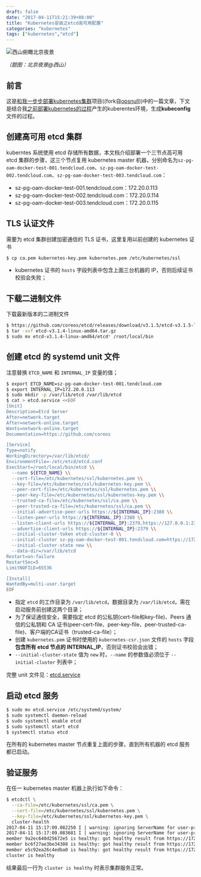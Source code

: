 ```yaml
---
draft: false
date: "2017-04-11T15:21:39+08:00"
title: "Kubernetes安装之etcd高可用配置"
categories: "kubernetes"
tags: ["kubernetes","etcd"]
---
```


![西山俯瞰北京夜景](https://res.cloudinary.com/jimmysong/image/upload/images/2015091401.jpg)

*（题图：北京夜景@西山）*

## 前言

这是[和我一步步部署kubernetes集群](https://github.com/rootsongjc/follow-me-install-kubernetes-cluster)项目((fork自[opsnull](https://github.com/opsnull/follow-me-install-kubernetes-cluster)))中的一篇文章，下文是结合我[之前部署kubernetes的过程](https://jimmysong.io/tags/kubernetes/)产生的kuberentes环境，生成**kubeconfig**文件的过程。

## 创建高可用 etcd 集群

kuberntes 系统使用 etcd 存储所有数据，本文档介绍部署一个三节点高可用 etcd 集群的步骤，这三个节点复用 kubernetes master 机器，分别命名为`sz-pg-oam-docker-test-001.tendcloud.com`、`sz-pg-oam-docker-test-002.tendcloud.com`、`sz-pg-oam-docker-test-003.tendcloud.com`：

- sz-pg-oam-docker-test-001.tendcloud.com：172.20.0.113
- sz-pg-oam-docker-test-002.tendcloud.com：172.20.0.114
- sz-pg-oam-docker-test-003.tendcloud.com：172.20.0.115

## TLS 认证文件

需要为 etcd 集群创建加密通信的 TLS 证书，这里复用以前创建的 kubernetes 证书

```bash
$ cp ca.pem kubernetes-key.pem kubernetes.pem /etc/kubernetes/ssl
```

- kubernetes 证书的 `hosts` 字段列表中包含上面三台机器的 IP，否则后续证书校验会失败；

## 下载二进制文件

下载最新版本的二进制文件

```bash
$ https://github.com/coreos/etcd/releases/download/v3.1.5/etcd-v3.1.5-linux-amd64.tar.gz
$ tar -xvf etcd-v3.1.4-linux-amd64.tar.gz
$ sudo mv etcd-v3.1.4-linux-amd64/etcd* /root/local/bin
```

## 创建 etcd 的 systemd unit 文件

注意替换 `ETCD_NAME` 和 `INTERNAL_IP` 变量的值；

```bash
$ export ETCD_NAME=sz-pg-oam-docker-test-001.tendcloud.com
$ export INTERNAL_IP=172.20.0.113
$ sudo mkdir -p /var/lib/etcd /var/lib/etcd
$ cat > etcd.service <<EOF
[Unit]
Description=Etcd Server
After=network.target
After=network-online.target
Wants=network-online.target
Documentation=https://github.com/coreos

[Service]
Type=notify
WorkingDirectory=/var/lib/etcd/
EnvironmentFile=-/etc/etcd/etcd.conf
ExecStart=/root/local/bin/etcd \\
  --name ${ETCD_NAME} \\
  --cert-file=/etc/kubernetes/ssl/kubernetes.pem \\
  --key-file=/etc/kubernetes/ssl/kubernetes-key.pem \\
  --peer-cert-file=/etc/kubernetes/ssl/kubernetes.pem \\
  --peer-key-file=/etc/kubernetes/ssl/kubernetes-key.pem \\
  --trusted-ca-file=/etc/kubernetes/ssl/ca.pem \\
  --peer-trusted-ca-file=/etc/kubernetes/ssl/ca.pem \\
  --initial-advertise-peer-urls https://${INTERNAL_IP}:2380 \\
  --listen-peer-urls https://${INTERNAL_IP}:2380 \\
  --listen-client-urls https://${INTERNAL_IP}:2379,https://127.0.0.1:2379 \\
  --advertise-client-urls https://${INTERNAL_IP}:2379 \\
  --initial-cluster-token etcd-cluster-0 \\
  --initial-cluster sz-pg-oam-docker-test-001.tendcloud.com=https://172.20.0.113:2380,sz-pg-oam-docker-test-002.tendcloud.com=https://172.20.0.114:2380,sz-pg-oam-docker-test-003.tendcloud.com=https://172.20.0.115:2380 \\
  --initial-cluster-state new \\
  --data-dir=/var/lib/etcd
Restart=on-failure
RestartSec=5
LimitNOFILE=65536

[Install]
WantedBy=multi-user.target
EOF
```

- 指定 `etcd` 的工作目录为 `/var/lib/etcd`，数据目录为 `/var/lib/etcd`，需在启动服务前创建这两个目录；
- 为了保证通信安全，需要指定 etcd 的公私钥(cert-file和key-file)、Peers 通信的公私钥和 CA 证书(peer-cert-file、peer-key-file、peer-trusted-ca-file)、客户端的CA证书（trusted-ca-file）；
- 创建 `kubernetes.pem` 证书时使用的 `kubernetes-csr.json` 文件的 `hosts` 字段**包含所有 etcd 节点的 INTERNAL_IP**，否则证书校验会出错；
- `--initial-cluster-state` 值为 `new` 时，`--name` 的参数值必须位于 `--initial-cluster` 列表中；

完整 unit 文件见：[etcd.service](./systemd/etcd.service)

## 启动 etcd 服务

```bash
$ sudo mv etcd.service /etc/systemd/system/
$ sudo systemctl daemon-reload
$ sudo systemctl enable etcd
$ sudo systemctl start etcd
$ systemctl status etcd
```

在所有的 kubernetes master 节点重复上面的步骤，直到所有机器的 etcd 服务都已启动。

## 验证服务

在任一 kubernetes master 机器上执行如下命令：

```bash
$ etcdctl \
  --ca-file=/etc/kubernetes/ssl/ca.pem \
  --cert-file=/etc/kubernetes/ssl/kubernetes.pem \
  --key-file=/etc/kubernetes/ssl/kubernetes-key.pem \
  cluster-health
2017-04-11 15:17:09.082250 I | warning: ignoring ServerName for user-provided CA for backwards compatibility is deprecated
2017-04-11 15:17:09.083681 I | warning: ignoring ServerName for user-provided CA for backwards compatibility is deprecated
member 9a2ec640d25672e5 is healthy: got healthy result from https://172.20.0.115:2379
member bc6f27ae3be34308 is healthy: got healthy result from https://172.20.0.114:2379
member e5c92ea26c4edba0 is healthy: got healthy result from https://172.20.0.113:2379
cluster is healthy
```

结果最后一行为 `cluster is healthy` 时表示集群服务正常。


